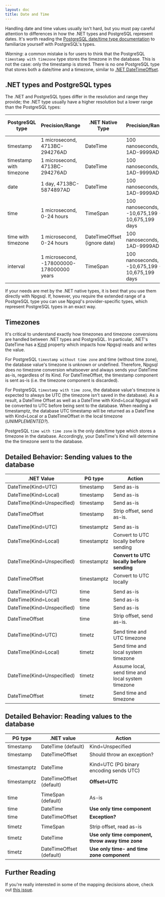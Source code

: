 ```yaml
---
layout: doc
title: Date and Time
---
```


Handling date and time values usually isn't hard, but you must pay careful attention to differences in how the .NET types and PostgreSQL represent dates.
It's worth reading the [PostgreSQL date/time type documentation](http://www.postgresql.org/docs/current/static/datatype-datetime.html) to familiarize
yourself with PostgreSQL's types.

*Warning*: a common mistake is for users to think that the PostgreSQL `timestamp with timezone` type stores the timezone in the database.
This is not the case: only the timestamp is stored. There is no one PostgreSQL type that stores both a date/time and a timezone,
similar to [.NET DateTimeOffset](https://msdn.microsoft.com/en-us/library/system.datetimeoffset(v=vs.110).aspx).

## .NET types and PostgreSQL types

The .NET and PostgreSQL types differ in the resolution and range they provide;
the .NET type usually have a higher resolution but a lower range than the PostgreSQL types:

PostgreSQL type | Precision/Range | .NET Native Type | Precision/Range | Npgsql .NET Provider-Specific Type
----------------|-----------------|------------------|-----------------|-----------------------------------
timestamp | 1 microsecond, 4713BC-294276AD | DateTime | 100 nanoseconds, 1AD-9999AD | NpgsqlDateTime
timestamp with timezone | 1 microsecond, 4713BC-294276AD | DateTime | 100 nanoseconds, 1AD-9999AD | NpgsqlDateTime
date | 1 day, 4713BC-5874897AD | DateTime | 100 nanoseconds, 1AD-9999AD | NpgsqlDate
time | 1 microsecond, 0-24 hours | TimeSpan | 100 nanoseconds, -10,675,199 - 10,675,199 days | N/A
time with timezone | 1 microsecond, 0-24 hours | DateTimeOffset (ignore date) | 100 nanoseconds, 1AD-9999AD | N/A
interval | 1 microsecond, -178000000-178000000 years | TimeSpan | 100 nanoseconds, -10,675,199 - 10,675,199 days | NpgsqlTimeSpan

If your needs are met by the .NET native types, it is best that you use them directly with Npgsql.
If, however, you require the extended range of a PostgreSQL type you can use Npgsql's provider-specific types, which represent PostgreSQL types in an exact way.

## Timezones

It's critical to understand exactly how timezones and timezone conversions are handled between .NET types and PostgreSQL.
In particular, .NET's DateTime has a [Kind](https://msdn.microsoft.com/en-us/library/system.datetime.kind(v=vs.110).aspx) property which impacts how
Npgsql reads and writes the value.

For PostgreSQL `timestamp without time zone` and time (without time zone), the database value's timezone is unknown or undefined.
Therefore, Npgsql does no timezone conversion whatsoever and always sends your DateTime as-is, regardless of its Kind.
For DateTimeOffset, the timestamp component is sent as-is (i.e. the timezone component is discarded).

For PostgreSQL `timestamp with time zone`, the database value's timezone is expected to always be UTC (the timezone isn't saved in the database).
As a result, a DateTime Offset as well as a DateTime with Kind=Local Npgsql will be converted to UTC before being sent to the database.
When reading a timestamptz, the database UTC timestamp will be returned as a DateTime with Kind=Local or a DateTimeOffset in the local timezone (*UNIMPLEMENTED?*).

PostgreSQL `time with time zone` is the only date/time type which stores a timezone in the database.
Accordingly, your DateTime's Kind will determine the the timezone sent to the database.

## Detailed Behavior: Sending values to the database

.NET Value                 | PG type     | Action
---------------------------|-------------|---------------------------------------------------------------------
DateTime(Kind=UTC)         | timestamp   | Send as-is
DateTime(Kind=Local)       | timestamp   | Send as-is
DateTime(Kind=Unspecified) | timestamp   | Send as-is
DateTimeOffset             | timestamp   | Strip offset, send as-is.
                           |             |
DateTime(Kind=UTC)         | timestamptz | Send as-is
DateTime(Kind=Local)       | timestamptz | Convert to UTC locally before sending
DateTime(Kind=Unspecified) | timestamptz | **Convert to UTC locally before sending**
DateTimeOffset             | timestamptz | Convert to UTC locally
                           |             |
DateTime(Kind=UTC)         | time        | Send as-is
DateTime(Kind=Local)       | time        | Send as-is
DateTime(Kind=Unspecified) | time        | Send as-is
DateTimeOffset             | time        | Strip offset, send as-is.
                           |             |
DateTime(Kind=UTC)         | timetz      | Send time and UTC timezone
DateTime(Kind=Local)       | timetz      | Send time and local system timezone
DateTime(Kind=Unspecified) | timetz      | Assume local, send time and local system timezone
DateTimeOffset             | timetz      | Send time and timezone

## Detailed Behavior: Reading values to the database

PG type     | .NET value     | Action
------------|----------------|-----------------------------------
timestamp   | DateTime (default)      | Kind=Unspecified
timestamp   | DateTimeOffset | Should throw an exception?
            |                |
timestamptz | DateTime       | Kind=UTC (PG binary encoding sends UTC)
timestamptz | DateTimeOffset (default) | **Offset=UTC**
            |                |
time        | TimeSpan (default)       | As-is
time        | DateTime       | **Use only time component**
time        | DateTimeOffset | **Exception?**
            |                |
timetz      | TimeSpan       | Strip offset, read as-is
timetz      | DateTime       | **Use only time component, throw away time zone**
timetz      | DateTimeOffset (default) | **Use only time- and time zone component**

## Further Reading

If you're really interested in some of the mapping decisions above, check out [this issue](https://github.com/npgsql/npgsql/issues/347).

